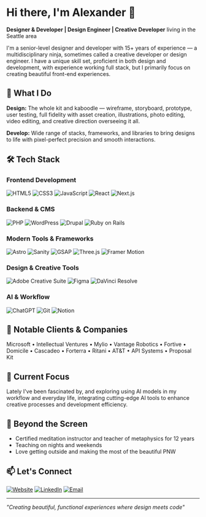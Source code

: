 # Hi there, I'm Alexander 👋

**Designer & Developer | Design Engineer | Creative Developer** living in the Seattle area

I'm a senior-level designer and developer with 15+ years of experience — a multidisciplinary ninja, sometimes called a creative developer or design engineer. I have a unique skill set, proficient in both design and development, with experience working full stack, but I primarily focus on creating beautiful front-end experiences.

## 🚀 What I Do

**Design:** The whole kit and kaboodle — wireframe, storyboard, prototype, user testing, full fidelity with asset creation, illustrations, photo editing, video editing, and creative direction overseeing it all.

**Develop:** Wide range of stacks, frameworks, and libraries to bring designs to life with pixel-perfect precision and smooth interactions.

## 🛠️ Tech Stack

### Frontend Development
![HTML5](https://img.shields.io/badge/HTML5-555555?style=for-the-badge&logo=html5&logoColor=white)
![CSS3](https://img.shields.io/badge/CSS3-555555?style=for-the-badge&logo=css3&logoColor=white)
![JavaScript](https://img.shields.io/badge/JavaScript-555555?style=for-the-badge&logo=javascript&logoColor=white)
![React](https://img.shields.io/badge/React-555555?style=for-the-badge&logo=react&logoColor=white)
![Next.js](https://img.shields.io/badge/Next.js-555555?style=for-the-badge&logo=next.js&logoColor=white)

### Backend & CMS
![PHP](https://img.shields.io/badge/PHP-555555?style=for-the-badge&logo=php&logoColor=white)
![WordPress](https://img.shields.io/badge/WordPress-555555?style=for-the-badge&logo=wordpress&logoColor=white)
![Drupal](https://img.shields.io/badge/Drupal-555555?style=for-the-badge&logo=drupal&logoColor=white)
![Ruby on Rails](https://img.shields.io/badge/Ruby_on_Rails-555555?style=for-the-badge&logo=ruby-on-rails&logoColor=white)

### Modern Tools & Frameworks
![Astro](https://img.shields.io/badge/Astro-555555?style=for-the-badge&logo=astro&logoColor=white)
![Sanity](https://img.shields.io/badge/Sanity-555555?style=for-the-badge&logo=sanity&logoColor=white)
![GSAP](https://img.shields.io/badge/GSAP-555555?style=for-the-badge&logo=greensock&logoColor=white)
![Three.js](https://img.shields.io/badge/Three.js-555555?style=for-the-badge&logo=three.js&logoColor=white)
![Framer Motion](https://img.shields.io/badge/Framer%20Motion-555555?style=for-the-badge&logo=framer&logoColor=white)

### Design & Creative Tools
![Adobe Creative Suite](https://img.shields.io/badge/Adobe%20Creative%20Suite-555555?style=for-the-badge&logo=adobe&logoColor=white)
![Figma](https://img.shields.io/badge/Figma-555555?style=for-the-badge&logo=figma&logoColor=white)
![DaVinci Resolve](https://img.shields.io/badge/DaVinci%20Resolve-555555?style=for-the-badge&logo=davinciresolve&logoColor=white)

### AI & Workflow
![ChatGPT](https://img.shields.io/badge/ChatGPT-555555?style=for-the-badge&logo=openai&logoColor=white)
![Git](https://img.shields.io/badge/Git-555555?style=for-the-badge&logo=git&logoColor=white)
![Notion](https://img.shields.io/badge/Notion-555555?style=for-the-badge&logo=notion&logoColor=white)

## 🏢 Notable Clients & Companies

Microsoft • Intellectual Ventures • Mylio • Vantage Robotics • Fortive • Domicile • Cascadeo • Forterra • Ritani • AT&T • API Systems • Proposal Kit

## 🌟 Current Focus

Lately I've been fascinated by, and exploring using AI models in my workflow and everyday life, integrating cutting-edge AI tools to enhance creative processes and development efficiency.

## 🧘 Beyond the Screen

- Certified meditation instructor and teacher of metaphysics for 12 years
- Teaching on nights and weekends
- Love getting outside and making the most of the beautiful PNW

## 📫 Let's Connect

[![Website](https://img.shields.io/badge/Website-iamalexander.net-FF2A13?style=for-the-badge&logo=safari&logoColor=white)](https://iamalexander.net)
[![LinkedIn](https://img.shields.io/badge/LinkedIn-0077B5?style=for-the-badge&logo=linkedin&logoColor=white)](https://www.linkedin.com/in/alexandermusgrave/)
[![Email](https://img.shields.io/badge/Email-atmusko@gmail.com-D14836?style=for-the-badge&logo=gmail&logoColor=white)](mailto:atmusko@gmail.com)

---

*"Creating beautiful, functional experiences where design meets code"*